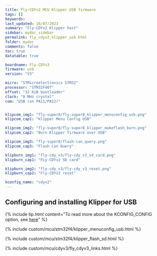 ```yaml
---
title: Fly-CDYv2 MCU Klipper USB firmware
tags: []
keywords: 
last_updated: 16/07/2023
summary: "Fly-CDYv2 Klipper host"
sidebar: mydoc_sidebar
permalink: fly_cdyv2_klipper_usb.html
folder: mydoc
comments: false
toc: true
datatable: true

boardname: Fly-CDYv3
firmware: usb
version: "V3"

micro: "STMicroelectronics STM32"
processor: "STM32F407"
offset: "32 KiB bootloader"
clock: "8 MHz crystal"
com: "USB (on PA11/PA12)"


klipcom_img1: "fly-super8/fly-super8_klipper_menuconfig_usb.png"
klipcom_cap1: "Klipper Menu Config USB"

klipcom_img2: "fly-super8/fly-super8_klipper_makeflash_burn.png"
klipcom_cap2: "Burn Klipper firmware over USB"

klipcom_img3: "fly-super8/flash-can_query.png"
klipcom_cap3: "Flash Can Query"

klipburn_img1: "fly-cdy_v3/fly-cdy_v3_sd_card.png"
klipburn_cap1: "FLy-CDYv2 SD card"

klipburn_img2: "fly-cdy_v3/fly-cdy_v3_reset.png"
klipburn_cap2: "Fly-CDYv2 reset"

kconfig_name: "cdyv2"
---
```


## Configuring and installing Klipper for USB

{% include tip.html content="To read more about the KCONFIG_CONFIG option, see [here](https://docs.vorondesign.com/community/howto/drachenkatze/automating_klipper_mcu_updates.html)" %}

{% include custom/mcu/stm32f4/klipper_menuconfig_usb.html %}

{% include custom/mcu/stm32f4/klipper_flash_sd.html %}

{% include custom/mcu/cdyv3/fly_cdyv3_links.html %}